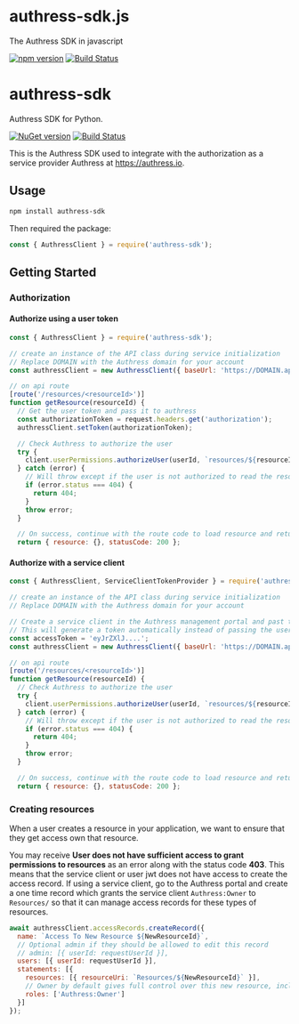 # authress-sdk.js
The Authress SDK in javascript

[![npm version](https://badge.fury.io/js/authress-sdk.svg)](https://badge.fury.io/js/authress-sdk)
[![Build Status](https://travis-ci.com/authress/authress-sdk.js.svg?branch=master)](https://travis-ci.com/authress/authress-sdk.js)


# authress-sdk
Authress SDK for Python.

[![NuGet version](https://badge.fury.io/py/authress-sdk.svg)](https://badge.fury.io/py/authress-sdk) [![Build Status](https://travis-ci.com/authress/authress-sdk.py.svg?branch=master)](https://travis-ci.com/authress/authress-sdk.py)

This is the Authress SDK used to integrate with the authorization as a service provider Authress at https://authress.io.

## Usage

```sh
npm install authress-sdk
```

Then required the package:
```js
const { AuthressClient } = require('authress-sdk');
```

## Getting Started

### Authorization
#### Authorize using a user token
```js
const { AuthressClient } = require('authress-sdk');

// create an instance of the API class during service initialization
// Replace DOMAIN with the Authress domain for your account
const authressClient = new AuthressClient({ baseUrl: 'https://DOMAIN.api-REGION.authress.io' })

// on api route
[route('/resources/<resourceId>')]
function getResource(resourceId) {
  // Get the user token and pass it to authress
  const authorizationToken = request.headers.get('authorization');
  authressClient.setToken(authorizationToken);

  // Check Authress to authorize the user
  try {
    client.userPermissions.authorizeUser(userId, `resources/${resourceId}`, 'READ');
  } catch (error) {
    // Will throw except if the user is not authorized to read the resource
    if (error.status === 404) {
      return 404;
    }
    throw error;
  }

  // On success, continue with the route code to load resource and return it
  return { resource: {}, statusCode: 200 };
```

#### Authorize with a service client
```js
const { AuthressClient, ServiceClientTokenProvider } = require('authress-sdk');

// create an instance of the API class during service initialization
// Replace DOMAIN with the Authress domain for your account

// Create a service client in the Authress management portal and past the access token here
// This will generate a token automatically instead of passing the user token to the api
const accessToken = 'eyJrZXlJ....';
const authressClient = new AuthressClient({ baseUrl: 'https://DOMAIN.api-REGION.authress.io' }, new ServiceClientTokenProvider(accessToken));

// on api route
[route('/resources/<resourceId>')]
function getResource(resourceId) {
  // Check Authress to authorize the user
  try {
    client.userPermissions.authorizeUser(userId, `resources/${resourceId}`, 'READ');
  } catch (error) {
    // Will throw except if the user is not authorized to read the resource
    if (error.status === 404) {
      return 404;
    }
    throw error;
  }

  // On success, continue with the route code to load resource and return it
  return { resource: {}, statusCode: 200 };
```

### Creating resources
When a user creates a resource in your application, we want to ensure that they get access own that resource.

You may receive **User does not have sufficient access to grant permissions to resources** as an error along with the status code **403**. This means that the service client or user jwt does not have access to create the access record. If using a service client, go to the Authress portal and create a one time record which grants the service client `Authress:Owner` to `Resources/` so that it can manage access records for these types of resources.

```js
await authressClient.accessRecords.createRecord({
  name: `Access To New Resource ${NewResourceId}`,
  // Optional admin if they should be allowed to edit this record
  // admin: [{ userId: requestUserId }],
  users: [{ userId: requestUserId }],
  statements: [{
    resources: [{ resourceUri: `Resources/${NewResourceId}` }],
    // Owner by default gives full control over this new resource, including the ability to grant others access as well.
    roles: ['Authress:Owner']
  }]
});
```

